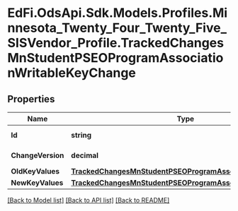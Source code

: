 # EdFi.OdsApi.Sdk.Models.Profiles.Minnesota_Twenty_Four_Twenty_Five_SISVendor_Profile.TrackedChangesMnStudentPSEOProgramAssociationWritableKeyChange

## Properties

Name | Type | Description | Notes
------------ | ------------- | ------------- | -------------
**Id** | **string** | Resource identifier | [optional] 
**ChangeVersion** | **decimal** | Change version | [optional] 
**OldKeyValues** | [**TrackedChangesMnStudentPSEOProgramAssociationWritableKey**](TrackedChangesMnStudentPSEOProgramAssociationWritableKey.md) |  | [optional] 
**NewKeyValues** | [**TrackedChangesMnStudentPSEOProgramAssociationWritableKey**](TrackedChangesMnStudentPSEOProgramAssociationWritableKey.md) |  | [optional] 

[[Back to Model list]](../README.md#documentation-for-models) [[Back to API list]](../README.md#documentation-for-api-endpoints) [[Back to README]](../README.md)

